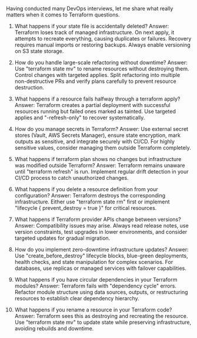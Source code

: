 

Having conducted many DevOps interviews, let me share what really matters when it comes to Terraform questions.

1) What happens if your state file is accidentally deleted?
Answer: Terraform loses track of managed infrastructure. On next apply, it attempts to recreate everything, causing duplicates or failures. Recovery requires manual imports or restoring backups. Always enable versioning on S3 state storage.

2) How do you handle large-scale refactoring without downtime?
Answer: Use "terraform state mv" to rename resources without destroying them. Control changes with targeted applies. Split refactoring into multiple non-destructive PRs and verify plans carefully to prevent resource destruction.

3) What happens if a resource fails halfway through a terraform apply?
Answer: Terraform creates a partial deployment with successful resources running but failed ones marked as tainted. Use targeted applies and "-refresh-only" to recover systematically.

4) How do you manage secrets in Terraform?
Answer: Use external secret stores (Vault, AWS Secrets Manager), ensure state encryption, mark outputs as sensitive, and integrate securely with CI/CD. For highly sensitive values, consider managing them outside Terraform completely.

5) What happens if terraform plan shows no changes but infrastructure was modified outside Terraform?
Answer: Terraform remains unaware until "terraform refresh" is run. Implement regular drift detection in your CI/CD process to catch unauthorized changes.

6) What happens if you delete a resource definition from your configuration?
Answer: Terraform destroys the corresponding infrastructure. Either use "terraform state rm" first or implement "lifecycle { prevent_destroy = true }" for critical resources.

7) What happens if Terraform provider APIs change between versions?
Answer: Compatibility issues may arise. Always read release notes, use version constraints, test upgrades in lower environments, and consider targeted updates for gradual migration.

8) How do you implement zero-downtime infrastructure updates?
Answer: Use "create_before_destroy" lifecycle blocks, blue-green deployments, health checks, and state manipulation for complex scenarios. For databases, use replicas or managed services with failover capabilities.

9) What happens if you have circular dependencies in your Terraform modules?
Answer: Terraform fails with "dependency cycle" errors. Refactor module structure using data sources, outputs, or restructuring resources to establish clear dependency hierarchy.

10) What happens if you rename a resource in your Terraform code?
Answer: Terraform sees this as destroying and recreating the resource. Use "terraform state mv" to update state while preserving infrastructure, avoiding rebuilds and downtime.
